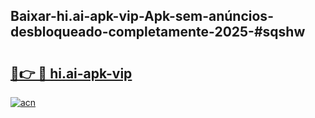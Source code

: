 ## Baixar-hi.ai-apk-vip-Apk-sem-anúncios-desbloqueado-completamente-2025-#sqshw

# <h2><a href="https://ainizakaria.my?title=hi.ai-apk-vip&ref=20M">🔗👉 🔴 hi.ai-apk-vip</a></h2>

[![acn](https://github.com/user-attachments/assets/0f9c940e-d8b0-45ae-aac7-cd30a18b3e1c)](https://ainizakaria.my?title=hi.ai-apk-vip&ref=20M)

